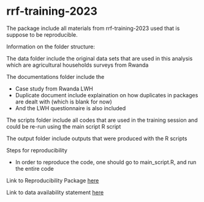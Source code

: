 # rrf-training-2023


The package include all materials from rrf-training-2023 used that is suppose to be reproducible.

Information on the folder structure: 

The data folder include the original data sets that are used in this analysis which are agricultural households surveys from Rwanda


The documentations folder include the 
- Case study from Rwanda LWH
- Duplicate document include explaination on how duplicates in packages are dealt with (which is blank for now)
- And the LWH questionnaire is also included


The scripts folder include all codes  that are used in the training session and could be re-run using the main script R script

The output folder include outputs that were produced with the R scripts 


Steps for reproducibility
- In order to reproduce the code, one should go to main_script.R, and run the entire code


Link to Reproducibility Package [here](https://github.com/aptx-zxm/rrf-training-2023/tree/main)


Link to data availability statement [here]()



